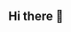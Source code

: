 ## Hi there 👋

<!--
**isha-narula/isha-narula** is a ✨ _special_ ✨ repository because its `README.md` (this file) appears on your GitHub profile.

Here are some ideas to get you started:

- 🔭 I’m currently working as a Software Engineer
- 🌱 I’m currently learning C#, Javascript
- 📫 How to reach me: Reach me at ishanaru1998@gmail.com    
-->
